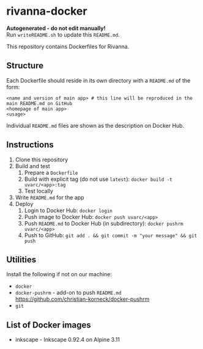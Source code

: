 # rivanna-docker

**Autogenerated - do not edit manually!**  
Run `writeREADME.sh` to update this `README.md`.

This repository contains Dockerfiles for Rivanna.

## Structure

Each Dockerfile should reside in its own directory with a `README.md` of the form:
```
<name and version of main app> # this line will be reproduced in the main README.md on GitHub
<homepage of main app>
<usage>
```

Individual `README.md` files are shown as the description on Docker Hub.

## Instructions

1. Clone this repository
1. Build and test
    1. Prepare a `Dockerfile`
    1. Build with explicit tag (do not use `latest`): `docker build -t uvarc/<app>:tag`
    1. Test locally
1. Write `README.md` for the app
1. Deploy
    1. Login to Docker Hub: `docker login`
    1. Push image to Docker Hub: `docker push uvarc/<app>`
    1. Push `README.md` to Docker Hub (in subdirectory): `docker pushrm uvarc/<app>`
    1. Push to GitHub: `git add . && git commit -m "your message" && git push`

## Utilities

Install the following if not on our machine:
* `docker`
* `docker-pushrm` - add-on to push `README.md`  
https://github.com/christian-korneck/docker-pushrm
* `git`


## List of Docker images

- inkscape - Inkscape 0.92.4 on Alpine 3.11
